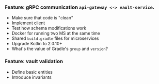 ### Feature: gRPC communication `api-gateway <-> vault-service`.

- Make sure that code is "clean"
- Implement client
- Test how schema modifications work
- Docker for running two MS at the same time
- Shared `build.gradle` files for microservices
- Upgrade Kotlin to 2.0.10+
- What's the value of Gradle's `group` and `version`?

### Feature: vault validation

- Define basic entities
- Introduce invariants
